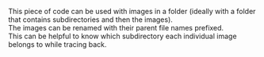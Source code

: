 This piece of code can be used with images in a folder (ideally with a folder that contains subdirectories and then the images). <br>
The images can be renamed with their parent file names prefixed. <br>
This can be helpful to know which subdirectory each individual image belongs to while tracing back. <br>

